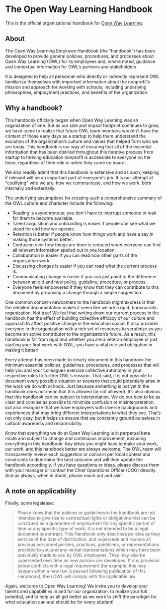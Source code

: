 # The Open Way Learning Handbook

This is the official organizational handbook for [Open Way Learning](https://www.openwaylearning.org/).

## About
The Open Way Learning Employee Handbook (the “handbook”) has been developed to provide general policies, procedures, and processes about Open Way Learning (OWL) for its employees and, where noted, guidance and contextual information for OWL’s partners and stakeholders.

It is designed to help all personnel who directly or indirectly represent OWL familiarize themselves with important information about the nonprofit’s mission and approach for working with schools, including underlying philosophies, employment practices, and benefits of the organization.

## Why a handbook?
This handbook officially began when Open Way Learning was an organization of one. But as our size and impact footprint continues to grow, we have come to realize that future OWL team members wouldn't have the context of those early days as a startup to help them understand the evolution of the organization’s culture and values that helped form who we are today. This handbook is our way of ensuring that all of the essential information that has been distilled throughout this iterative process from startup to thriving education nonprofit is accessible to everyone on the team, regardless of their role or when they came on board. 

We also readily admit that this handbook is extensive and as such, keeping it relevant will be an important part of everyone's job. It is our attempt at "codifying" who we are, how we communicate, and how we work, both internally and externally.

The underlying assumptions for creating such a comprehensive summary of the OWL culture and character include the following: 

* Reading is asynchronous; you don't have to interrupt someone or wait for them to become available.  
* Talent acquisition and onboarding is easier if people can see what we stand for and how we operate.  
* Retention is better if people know how things work and have a say in making those systems better.  
* Confusion over how things are done is reduced when everyone can find all relevant information spelled out in one location.
* Collaboration is easier if you can read how other parts of the organization work.  
* Discussing changes is easier if you can read what the current process is.  
* Communicating change is easier if you can just point to the difference between an old and new policy, guideline, procedure, or process.  
* Everyone feels empowered if they know that they can contribute to this document by proposing a change through a simple suggestion.

One common concern newcomers to the handbook might express is that the detailed documentation makes it seem like we are a rigid, bureaucratic organization. Not true! We feel that writing down our current process in the handbook has the effect of building collective efficacy of our culture and approach to affect positive change in the education space. It also provides everyone in the organization with a rich set of resources to scrutinize as you become an active contributor to the organization’s future. As a result, this handbook is far from rigid and whether you are a veteran employee or just starting your first week with OWL, you have a vital role and obligation in making it better!

Every attempt has been made to clearly document in this handbook the minimum essential policies, guidelines, procedures, and processes that will help you and your colleagues exercise collective autonomy in your respective roles to further OWL’s mission. That said, it is not possible to document every possible situation or scenario that could potentially arise in the work we do with schools. Just because something is not yet in the handbook does not mean that it is allowed (or not allowed). It’s also obvious that this handbook can be subject to interpretation. We do our best to be as clear and concise as possible to minimize confusion or misinterpretation, but also recognize that we have employees with diverse backgrounds and experiences that may bring different interpretations to what they see. That’s not only okay, but it helps us ensure that we constantly ground ourselves in cultural awareness and responsibility. 

Know that everything we do at Open Way Learning is in perpetual beta mode and subject to change and continuous improvement, including everything in this handbook. Any ideas you might have to make your work, our work, and this handbook better are always welcome. The OWL team will transparently review each suggestion or concern per local context and constraints to determine the best outcome and will then update the handbook accordingly. If you have questions or ideas, please discuss them with your manager or contact the Chief Operations Officer (COO) directly. And as always, when in doubt, please reach out and ask!

## A note on applicability
Finally, some legalease:

> Please know that the policies or guidelines in the handbook are not intended to give rise to contractual rights or obligations that can be construed as a guarantee of employment for any specific period of time or any specific type of work. It is not intended to be a legal document or contract. This Handbook only describes policies as they exist as of the date of distribution, and supersede and replace all previous personnel policies, practices, guidelines, or representations provided to you and any verbal representations which may have been previously made to you by OWL employees. They may also be superseded over time as new policies are developed. If any provision below conflicts with a legal requirement (for example, this may happen when a new law is passed following publication of this Handbook), then OWL will comply with the applicable law.
   
Again, welcome to Open Way Learning! We invite you to develop your talents and capabilities in and for our organization, to realize your full potential, and to help us all get better as we work to shift the paradigm for what education can and should be for every student!